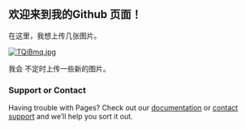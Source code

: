 ## 欢迎来到我的Github 页面！

在这里，我想上传几张图片。

[![TQiBmq.jpg](https://s4.ax1x.com/2021/12/21/TQiBmq.jpg)](https://imgtu.com/i/TQiBmq)

我会
不定时上传一些新的图片。
### Support or Contact

Having trouble with Pages? Check out our [documentation](https://docs.github.com/categories/github-pages-basics/) or [contact support](https://support.github.com/contact) and we’ll help you sort it out.
